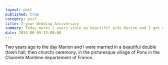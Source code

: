 ```yaml
---
layout: post
published: true
category: post
title: 2-year Wedding Anniversary
summary: Today marks 2 years since my beautiful wife Marion and I got married in Pons, France
date: 2014-06-09 12:00:00
---
```

Two years ago to the day Marion and I were married in a beautiful double (town hall, then church) ceremony, in the picturesque village of Pons in the Charente Maritime departement of France.
